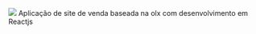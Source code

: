 ![](https://pt-br.reactjs.org/favicon.ico)   Aplicação de site de venda baseada na olx com desenvolvimento em Reactjs 
